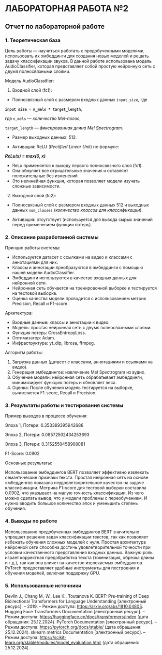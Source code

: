 # ЛАБОРАТОРНАЯ РАБОТА №2
## Отчет по лабораторной работе
### 1. Теоретическая база
Цель работы — научиться работать с предобученными моделями, использовать их эмбеддинги для создания новых моделей и решать задачу классификации звуков. В данной работе использована модель AudioClassifier, которая представляет собой простую нейронную сеть с двумя полносвязными слоями.

Модель AudioClassifier:

1. Входной слой (fc1):

- Полносвязный слой с размером входных данных `input_size`, где

**`input size = n_mels * target_length`**, 

где `n_mels` — _количество Mel-полос_,

`target_length` — _фиксированная длина Mel Spectrogram_.

- Размер выходных данных: 512.

- Активация: ReLU (_Rectified Linear Unit_) по формуле:

***ReLu(x) = max(0, x)***

- ReLu применяется к выходу первого полносвязного слоя (fc1).
- Она обнуляет все отрицательные значения и оставляет положительные без изменений.
- Это нелинейная функция, которая позволяет модели изучать сложные зависимости.

2. Выходной слой (fc2):

- Полносвязный слой с размером входных данных 512 и выходных данных `num_classes` (_количество классов для классификации_).

- Активация: отсутствует (используется для вывода сырых значений перед применением функции потерь).

### 2. Описание разработанной системы
Принцип работы системы:
- Используется датасет с ссылками на видео и классами с аннотациями для них.
- Классы и аннотации преобразуются в эмбеддинги с помощью нашей модели AudioClassifier.
- Эмбеддинги используются в качестве входных данных для нейронной сети.
- Нейронная сеть обучается на тренировочной выборке и тестируется на тестовой выборке.
- Оценка качества модели проводится с использованием метрик Precision, Recall и F1-score.

Архитектура:
- Входные данные: классы и аннотации к видео.
- Модель: простая нейронная сеть с двумя полносвязными слоями.
- Функция потерь: CrossEntropyLoss.
- Оптимизатор: Adam.
- Инфраструктура: yt_dlp, librosa, ffmpeg.

Алгоритм работы:
1. Загрузка данных (датасет с классами, аннотациями и ссылками на видео).
2. Генерация эмбеддингов: извлечение Mel Spectrogram из аудио.
3. Обучение модели: нейронная сеть обрабатывает эмбеддинги, минимизирует функцию потерь и обновляет веса.
4. Оценка: После обучения модель тестируется на выборке, вычисляется F1-score, Recall и Precision.

### 3. Результаты работы и тестирования системы
Пример выводов в процессе обучения:

Эпоха 1, Потери: 0.353399395942688

Эпоха 2, Потери: 0.08572502434253693

Эпоха 3, Потери: 0.3152550458908081

F1-Score: 0.0902

Основные результаты:

Использование эмбеддингов BERT позволяет эффективно извлекать семантические признаки текста.
Простая нейронная сеть на основе эмбеддингов показала неудовлетворительное качество на задаче классификации.
Метрика F1-score для тестовой выборки составила 0.0902, что указывает на малую точность классификации. Из чего можно сделать вывод, что у модели проблемы с переобучением. И нужно вводить большое количество эпох и уменьшить степень обучения.

### 4. Выводы по работе
Использование предобученных эмбеддингов BERT значительно упрощает решение задач классификации текстов, так как позволяет избежать обучения сложных моделей с нуля.
Простая архитектура нейронной сети способна достичь удовлетворительной точности при условии качественного представления входных данных.
Важную роль играет корректная предобработка текста (токенизация, обрезка длины и т.д.), так как она влияет на качество извлекаемых эмбеддингов.
PyTorch предоставляет удобные инструменты для построения и обучения моделей, включая поддержку GPU.


### 5. Использованные источники
Devlin J., Chang M.-W., Lee K., Toutanova K. BERT: Pre-training of Deep Bidirectional Transformers for Language Understanding [электронный ресурс]. – 2019. – Режим доступа: https://arxiv.org/abs/1810.04805.
Hugging Face Transformers Documentation [электронный ресурс]. – Режим доступа: https://huggingface.co/docs/transformers/index (дата обращения: 25.12.2024).
PyTorch Documentation [электронный ресурс]. – Режим доступа: https://pytorch.org/docs/stable/ (дата обращения: 25.12.2024).
sklearn.metrics Documentation [электронный ресурс]. – Режим доступа: https://scikit-learn.org/stable/modules/model_evaluation.html (дата обращения: 25.12.2024).

